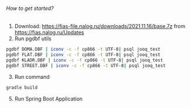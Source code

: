 ###### How to get started?

1. Download: https://fias-file.nalog.ru/downloads/2021.11.16/base.7z from https://fias.nalog.ru/Updates
2. Run pgdbf utils
```bash
pgdbf DOMA.DBF | iconv -c -f cp866 -t UTF-8| psql jooq_test
pgdbf FLAT.DBF | iconv -c -f cp866 -t UTF-8| psql jooq_test
pgdbf KLADR.DBF | iconv -c -f cp866 -t UTF-8| psql jooq_test
pgdbf STREET.DBF | iconv -c -f cp866 -t UTF-8| psql jooq_test
```
3. Run command
```bash 
gradle build
```
5. Run Spring Boot Application
